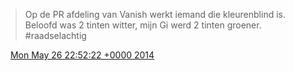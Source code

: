 > Op de PR afdeling van Vanish werkt iemand die kleurenblind is\. Beloofd was 2 tinten witter, mijn Gi werd 2 tinten groener\. \#raadselachtig

<img src="../../media/tweet.ico" width="12" /> [Mon May 26 22:52:22 +0000 2014](https://twitter.com/DromerDenker/status/471061309396897792)